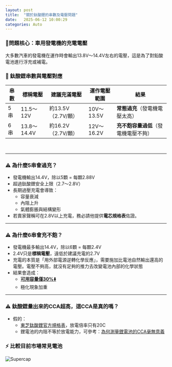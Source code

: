 ```yaml
---
layout: post
title:  "關於鈦酸鋰的串數及電壓問題"
date:   2025-06-12 10:00:29
categories: Auto
---
```



### 🔧問題核心：車用發電機的充電電壓
大多數汽車的發電機在運作時會輸出13.8V～14.4V左右的電壓，這是為了對鉛酸電池進行浮充或補電。

### 🔋 鈦酸鋰串數與電壓對應

| 串數 | 標稱電壓 | 建議充滿電壓 | 運作電壓範圍 | 結果 |
|------|-----------|----------------|----------------|------|
| 5串 | 11.5～12V | 約13.5V（2.7V/顆） | 10V～13.5V | **常態過充**（發電機電壓太高） |
| 6串 | 13.8～14.4V | 約16.2V（2.7V/顆） | 12V～16.2V | **充不飽容量過低**（發電機電壓不夠） |

<br>
  
---

### ⚠️ 為什麼5串會過充？

- 發電機輸出14.4V，除以5顆 = 每顆2.88V  
- 超過鈦酸鋰安全上限（2.7～2.8V）
- 長期過壓充電會導致：
  - 容量衰減
  - 內阻上升
  - 氣體膨脹與結構變形
- 若賣家聲稱可在2.8V以上充電，務必請他提供**電芯規格表**佐證。

---

### ⚠️ 為什麼6串會充不飽？

- 發電機最多輸出14.4V，除以6顆 = 每顆2.4V  
- 2.4V只是**標稱電壓**，遠低於建議充電的2.7V
- 充電的本質是「用外部電源逆轉化學反應」，需要施加比電池自然輸出還高的電壓。電壓不夠高，就沒有足夠的推力去改變電池內部的化學狀態
- 結果會造成：  
  - [**可用容量僅30%⬇️**](https://attach.mobile01.com/attach/202507/mobile01-f1b4345d1112dee159b1baa62a8da6ef.png)
  - 極化現象加重

---

### ⚠️ 鈦酸鋰量出來的CCA超高，這CCA是真的嗎？

- 假的：  
  - [東芝鈦酸鋰官方規格表](https://www.global.toshiba/ww/products-solutions/battery/scib/product-next/product/cell/high-energy.html)，放電倍率只有20C
  - 鋰電池的内阻不等於放電能力，可參考：[為何測量鋰電池的CCA毫無意義](https://1stbenz.github.io/2025/about-cca.html) 

### ⚡ 比較目前市場常見電池

![Supercap](https://attach.mobile01.com/attach/202508/mobile01-8a472a87c74577abc721c7de1ff91f62.png)
